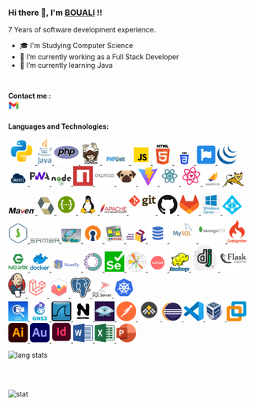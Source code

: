 ### Hi there 👋, I'm [BOUALI](https://github.com/youssefbouali) !!

7 Years of software development experience.

<!--
**youssefbouali/youssefbouali** is a ✨ _special_ ✨ repository because its `README.md` (this file) appears on your GitHub profile.

Here are some ideas to get you started:

-->


- 🎓 I'm Studying Computer Science
- 🔭 I’m currently working as a Full Stack Developer
- 🌱 I’m currently learning Java
<!-- - 💼 Personal Portfolio bouali.wsoum.eu.org ->
<!-- - 👯 I’m looking to collaborate on ...
- 🤔 I’m looking for help with ...
- 💬 Ask me about ...
- 📫 How to reach me: ...
- ⚡ Fun fact: ...
- ⚡ I am interested in Philosophy of History, Physics and Technology -->
<br/>

**Contact me :** 
<br/>
<a href="mailto:mr.boualiyoussef@gmail.com">
<img align="left" alt="Bouali Email" src="images/gmail-new.png" width="22px"/>
</a>
<!--a href="https://www.linkedin.com/in/youssef1bouali">
<img align="left" alt="Bouali Linkedin" src="images/linkedin.svg" width="22px"/>
</a>
<a href="https://twitter.com/youssef1bouali">
<img align="left" alt="Bouali Twitter" src="images/twitter.png" width="22px"/>
</a-->
<br/> 






**Languages and Technologies:**
<br/>
<p float="left">
<a href="https://www.python.org/">
<img alt="Python" src="images/python.png" width="55"/>
</a>
<a href="https://www.java.com/">
<img alt="Java" src="images/java.png" width="30"/>
</a>
<a href="https://www.php.net/">
<img alt="PHP" src="images/php.png" width="50"/>
</a>
<a href="https://getcomposer.org/">
<img alt="Composer" src="images/composer.png" width="40"/>
</a>
<a href="https://phpunit.de/index.html">
<img alt="PHPUnit" src="images/phpunit.png" width="55"/>
</a>
<a href="https://www.javascript.com/">
<img alt="Javascript" src="images/javascript.png" width="40"/>
</a>
<a href="https://en.wikipedia.org/wiki/HTML">
<img alt="HTML" src="images/html.png" width="40"/>
</a>
<a href="https://en.wikipedia.org/wiki/CSS3">
<img alt="CSS3" src="images/css.png" width="40"/>
</a>
<a href="https://fontawesome.com/">
<img alt="Font Awesome" src="images/font_awesome_logo.png" width="40"/>
</a>
<a href="https://jquery.com/">
<img alt="Jquery" src="images/external-jquery-is-a-javascript-library-designed-to-simplify-html-logo-shadow-tal-revivo.png" width="40"/>
</a>
<a href="https://en.wikipedia.org/wiki/Representational_state_transfer">
<img alt="Rest API" src="images/REST_socialmedia.jpg" width="40"/>
</a>
<a href="https://en.wikipedia.org/wiki/Progressive_web_application">
<img alt="Progressive web application" src="images/pwa.png" width="40"/>
</a>
<a href="https://nodejs.org/en/">
<img alt="Nodejs" src="images/nodejs.png" width="40"/>
</a>
<a href="https://www.npmjs.com/">
<img alt="NPM" src="images/npm.png" width="40"/>
</a>
<a href="https://expressjs.com/">
<img alt="ExpressJS" src="images/express-original-wordmark.svg" width="40"/>
</a>
<a href="https://pugjs.org/">
<img alt="Pugjs" src="images/9338635" width="40"/>
</a>
<a href="https://vitejs.dev/">
<img alt="Vite" src="images/vitejs.png" width="40"/>
</a>
<a href="https://reactjs.org/">
<img alt="Reactjs" src="images/react.png" width="40"/>
</a>
<a href="https://github.com/react-icons/react-icons">
<img alt="React Icons" src="images/react-icons.svg" width="40"/>
</a>
<a href="https://jakarta.ee/">
<img alt="JakartaEE" src="images/jakarta.png" width="40"/>
</a>
<a href="https://tomcat.apache.org/">
<img alt="Apache Tomcat" src="images/tomcat.png" width="40"/>
</a>
<a href="https://maven.apache.org/">
<img alt="Maven" src="images/maven.png" width="55"/>
</a>
<a href="https://hibernate.org/">
<img alt="Hibernate" src="images/hibernate_icon_whitebkg.svg" width="35"/>
</a>
<a href="https://swagger.io/">
<img alt="Swagger" src="images/Swagger-logo.png" width="40"/>
</a>
<a href="https://en.wikipedia.org/wiki/Linux">
<img alt="Linux" src="images/linux.png" width="40"/>
</a>
<a href="https://httpd.apache.org/">
<img alt="Apache" src="images/apache.png" width="55"/>
</a>
<a href="https://git-scm.com/">
<img alt="Git" src="images/git.png" width="55"/>
</a>
<a href="https://github.com/">
<img alt="Github" src="images/github.png" width="40"/>
</a>
<a href="https://gitlab.com/">
<img alt="Gitlab" src="images/gitlab.png" width="40"/>
</a>
<a href="https://www.microsoft.com/en-us/windows-server">
<img alt="Windows Server" src="images/kisspng-windows-server-2-12-logo-organization-brand-windows-server-5ba39cd715d540.3534964615374491750894.jpg" width="40"/>
</a>
<a href="https://en.wikipedia.org/wiki/Active_Directory">
<img alt="Active Derictory" src="images/azure-active-directory-logo-png-transparent.png" width="40"/>
</a>
<a href="https://www.openldap.org/">
<img alt="OpenLDAP" src="images/12108639" width="40"/>
</a>
<a href="https://www.samba.org/">
<img alt="Samba" src="images/samba.png" width="60"/>
</a>
<a href="http://www.squid-cache.org/">
<img alt="Squid Proxy" src="images/squid.jpg" width="40"/>
</a>
<a href="https://openvpn.net/">
<img alt="OpenVpn" src="images/E9DIOxBPab_nMUfmf2fhzNcEAmjOx-wstIak5zwJpZm7184nd8fUPGBeWMvBMnkOHg" width="40"/>
</a>
<a href="https://en.wikipedia.org/wiki/Merise">
<img alt="Merise" src="images/JMeriseLogoPetit.png" width="40"/>
</a>
<a href="https://en.wikipedia.org/wiki/Unified_Modeling_Language">
<img alt="UML" src="images/UML.svg" width="40"/>
</a>
<a href="https://en.wikipedia.org/wiki/SQL">
<img alt="SQL" src="images/sql.png" width="40"/>
</a>
<a href="https://www.mysql.com/">
<img alt="Mysql" src="images/mysql.png" width="55"/>
</a>
<!--a href="https://www.phpmyadmin.net/">
  <img alt="phpMyAdmin" src="https://upload.wikimedia.org/wikipedia/commons/9/95/PhpMyAdmin_logo.png" width="55">
</a-->
<a href="https://www.mongodb.com/">
<img alt="Mongodb" src="images/mongodb.png" width="55"/>
</a>
  
<a href="https://codeigniter.com/">
<img alt="CodeIgniter" src="images/codeigniter.png" width="40"/>
</a>
<a href="https://www.nginx.com/">
<img alt="Nginx" src="images/Nginx-Logo-02.png" width="40"/>
</a>
<a href="https://www.docker.com/">
<img alt="Docker" src="images/docker.png" width="40"/>
</a>
  
<a href="https://numpy.org">
<img alt="Numpy" src="images/numpy-ar21.svg" width="60"/>
</a>
<a href="https://pandas.pydata.org">
<img alt="Pandas" src="images/anaconda.png" width="40"/>
</a>
<a href="https://www.selenium.dev/">
<img alt="Selenium" src="images/selenium.png" width="40"/>
</a>
<a href="https://matplotlib.org/">
<img alt="Matplotlib" src="images/matplotlib.png" width="40"/>
</a>
<a href="https://www.talend.com/">
<img alt="Talend" src="images/talend.png" width="40"/>
</a>
<a href="https://hadoop.apache.org/">
<img alt="Apache Hadoop" src="images/hadoop.png" width="40"/>
</a>


<a href="https://www.djangoproject.com/">
<img alt="Django" src="images/external-django-a-high-level-python-web-framework-that-encourages-rapid-development-logo-green-tal-revivo.png" width="55">
</img></a>
<a href="https://flask.palletsprojects.com/">
<img alt="Flask" src="images/flask.png" width="55">
</img></a>
<a href="https://www.jenkins.io/">
<img alt="Jenkins" src="images/1200px-Jenkins_logo.svg.png" width="35"/>
</a>
<a href="https://laravel.com/">
<img alt="Laravel" src="images/laravel.png" width="40"/>
</a>
<a href="https://www.chartjs.org/">
<img alt="Chart.js" src="images/10342521" width="40"/>
</a>
<a href="https://www.postgresql.org/">
<img alt="PostgreSQL" src="images/postgresql.png" width="40"/>
</a>
<a href="https://www.microsoft.com/en-us/sql-server/">
<img alt="SQLServer" src="images/sqlserver.png" width="40"/>
</a>
<a href="https://kubernetes.io/">
<img alt="Kubernetes" src="images/kubernetes-logo.png" width="40"/>
</a>
  
<br/>
<a href="https://en.wikipedia.org/wiki/Packet_Tracer">
<img alt="Packet Tracer" src="images/packet_tracer.png" width="40"/>
</a>
<a href="https://www.gns3.com/">
<img alt="GNS3" src="images/gns3.png" width="40"/>
</a>
<a href="https://www.wireshark.org/">
<img alt="Wireshark" src="images/1200px-Wireshark_icon.svg.png" width="40"/>
</a>
<a href="https://www.nagios.org/">
<img alt="Nagios" src="images/nagios_512.png" width="40"/>
</a>
<a href="https://nmap.org/">
<img alt="Nmap" src="images/63385" width="40"/>
</a>
<!--a href="https://subgraph.com/vega/">
  <img alt="Vega Security" src="https://securityonline.info/wp-content/uploads/2017/04/vega-transparent.png" width="60">
</a-->
<a href="https://www.postman.com/">
<img alt="Postman" src="images/postman-icon.svg" width="40"/>
</a>
<a href="https://www.ganttproject.biz/">
<img alt="GanttProject" src="images/ganttproject-GanttProject-icn.png" width="45"/>
</a>
<a href="https://www.eclipse.org/">
<img alt="Eclipse" src="images/eclipse-11.svg" width="40"/>
</a>
<a href="https://code.visualstudio.com/">
<img alt="VisualStudio Code" src="images/visualstudio.png" width="40"/>
</a>
<a href="https://www.virtualbox.org/">
<img alt="VirtualBox" src="images/Virtualbox_logo.png" width="40"/>
</a>
<a href="https://www.vmware.com/products/workstation-pro.html">
<img alt="Vmware Workstation" src="images/640px-Vmware_workstation_16_icon.svg.png" width="40"/>
</a>
<a href="https://www.adobe.com/products/illustrator.html">
<img alt="Illustrator" src="images/illustrator.svg" width="40"/>
</a>
<a href="https://www.adobe.com/products/audition.html">
<img alt="Audition" src="images/audition.svg" width="40"/>
</a>
<a href="https://www.adobe.com/products/indesign.html">
<img alt="Indesign" src="images/indesign.svg" width="40"/>
</a>
<a href="https://www.microsoft.com/microsoft-365/word">
<img alt="Word" src="images/word.png" width="40"/>
</a>
<a href="https://www.microsoft.com/microsoft-365/excel">
<img alt="Exel" src="images/excel.png" width="40"/>
</a>
<a href="https://www.microsoft.com/microsoft-365/powerpoint">
<img alt="PowerPoint" src="images/powerpoint.png" width="40"/>
</a>
        

<img src="https://github-readme-stats.vercel.app/api/top-langs/?username=youssefbouali&layout=compact&theme=transparent"
  alt="lang stats">


<!-- **I’m currently learning:**
<br/-->

<!--a href="https://en.wikipedia.org/wiki/C_(programming_language)">
<img alt="C" src="images/c-original.svg" width="40"/>
</a>
<a href="https://en.wikipedia.org/wiki/CPP">
<img alt="C++" src="images/cplusplus-original.svg" width="40"/>
</a>
<a href="https://www.ruby-lang.org/en/">
<img alt="Ruby" src="images/ruby.png" width="40"/>
</a>
<a href="https://www.perl.org/">
<img alt="Perl" src="images/Perl-camel-small.png" width="40"/>
</a>
<a href="https://rubyonrails.org/">
<img alt="Rails" src="images/rails.png" width="40">
</img></a>
<a href="https://spring.io/projects/spring-boot">
<img alt="Spring Bot" src="images/spring-boot.png" width="40"/>
</a>
<a href="https://symfony.com/">
<img alt="Symfony" src="images/symfony.png" width="40"/>
</a>
<a href="https://nextjs.org/">
<img alt="Next.js" src="images/nextjs-icon-dark-background.png" width="40"/>
</a>
<a href="https://nestjs.com/">
<img alt="NestJS" src="images/logo-small.svg" width="40"/>
</a>
<a href="https://redis.io/">
<img alt="Redis" src="images/redis.svg" width="40"/>
</a>
<a href="https://webpack.js.org/">
<img alt="Webpack" src="images/webpack.png" width="40"/>
</a>
<a href="https://babeljs.io/">
<img alt="Babel.js" src="images/babel.png" width="40"/>
</a>
<a href="https://gulpjs.com/">
<img alt="Gulp.js" src="images/gulp-2x.png" width="25"/>
</a>
<a href="https://gruntjs.com/">
<img alt="Grunt" src="images/og.png" width="40"/>
</a>
<a href="https://www.typescriptlang.org/">
<img alt="Typescript" src="images/typescript.png" width="40"/>
</a>
<a href="https://jestjs.io/">
<img alt="Jest" src="images/jest.png" width="40"/>
</a>
<a href="https://sass-lang.com/">
<img alt="Sass" src="images/sass.png" width="40"/>
</a>
<a href="https://getbootstrap.com/">
<img alt="Bootstrap" src="images/bootstrap.png" width="40"/>
</a>
<a href="https://tailwindcss.com/">
<img alt="Tailwind CSS" src="images/30317862" width="40"/>
</a>
<a href="https://vuejs.org/">
<img alt="Vuejs" src="images/vue.png" width="40"/>
</a>
<a href="https://angular.io/">
<img alt="Angular" src="images/2048px-Angular_full_color_logo.svg.png" width="40"/>
</a>
<a href="https://nativescript.org/">
<img alt="Native" src="images/nativescript.png" width="40"/>
</a>
<a href="https://ionicframework.com/">
<img alt="Ionic" src="images/ionicframework.png" width="40"/>
</a>
<a href="https://www.android.com/">
<img alt="Android" src="images/android.png" width="40"/>
</a>
<a href="https://kotlinlang.org/">
<img alt="Kotlin" src="images/kotlin.png" width="40"/>
</a>
<a href="https://firebase.google.com/">
<img alt="Firebase" src="images/firebase.png" width="40"/>
</a>
<a href="https://mariadb.org/">
<img alt="MariaDB" src="images/mariadb.png" width="40"/>
</a>
<a href="https://www.oracle.com/database/">
<img alt="Oracle Database" src="images/1680581578662" width="40"/>
</a>
<a href="https://www.sqlite.org/">
<img alt="SQLite" src="images/sqlite.png" width="40"/>
</a>
<a href="https://clonezilla.org/">
<img alt="Clonezilla" src="images/clonezilla_logo_small.png" width="30"/>
</a>
<a href="https://www.asterisk.org/">
<img alt="Asterisk" src="images/asterisk-logo-fb-share.png" width="50"/>
</a>
<a href="https://www.proxmox.com/en/">
<img alt="Proxmox" src="images/TT36Nsjyt0Yn8eyPAXuNK0bJsXmryP9ovsp7qdOy9sulYlr7v2Le5Ckf0I9S3AiaaXs" width="40"/>
</a>
<a href="https://www.qemu.org/">
<img alt="Qemu" src="images/qemu.png" width="40"/>
</a>
<a href="https://www.vmware.com/products/esxi-and-esx.html">
<img alt="VMware ESXi" src="images/esxi.png" width="40"/>
</a>
<a href="https://en.wikipedia.org/wiki/Hyper-V">
<img alt="Hyper-V" src="images/457930.png" width="40"/>
</a>
<a href="https://azure.microsoft.com/">
<img alt="Microsoft Azure" src="images/800px-Microsoft_Azure.svg.png" width="40"/>
</a>
<a href="https://www.openstack.org/">
<img alt="Openstack" src="images/324574" width="40"/>
</a>
<a href="https://cloudstack.apache.org/">
<img alt="Cloudstack" src="images/apache-cloudstack-icon-512x414-fhjwxb8z.png" width="40"/>
</a>
<a href="https://www.ansible.com/">
<img alt="Ansible" src="images/ansible.png" width="40"/>
</a>
<a href="https://www.puppet.com/">
<img alt="Puppet" src="images/puppet.png" width="60"/>
</a>
<a href="https://www.postfix.org/">
<img alt="Postfix" src="images/postfix.png" width="40"/>
</a>
<a href="https://vyos.io/">
<img alt="VyOS" src="images/5647000" width="40"/>
</a>
<a href="https://www.pfsense.org/">
<img alt="Pfsense" src="images/478-4782464_pfsense-square-logo-pfsense-logo-square-hd-png.png" width="40"/>
</a>
<a href="https://www.netfilter.org/">
<img alt="Iptables" src="images/IPtables-logo.jpg" width="40"/>
</a>
<a href="https://www.snort.org/">
<img alt="Snort" src="images/ini_snort.png" width="60"/>
</a>
<a href="https://www.tenable.com/products/nessus">
<img alt="Nessus" src="images/nessus-logo-e1475580279964.png" width="60"/>
</a>
<a href="https://portswigger.net/burp">
<img alt="Burp Suite" src="images/242914.png" width="40"/>
</a>
<a href="https://www.metasploit.com/">
<img alt="Metasploit" src="images/D0cHe1PVsAApKKT.jpg" width="40"/>
</a>
<a href="https://www.aircrack-ng.org/">
<img alt="Aircrack-Ng" src="images/aircrack-ng.jpg" width="60"/>
</a>
<a href="https://www.ettercap-project.org/">
<img alt="Ettercap" src="images/ettercap.png" width="66"/>
</a>
<a href="https://www.tcpdump.org/">
<img alt="tcpdump" src="images/tcpdump-logo.jpg" width="55"/>
</a>
<a href="https://github.com/sullo/nikto">
<img alt="Nikto" src="images/nikto-logo.svg" width="40"/>
</a>
<a href="https://www.kali.org/tools/hydra/">
<img alt="Hydra" src="images/hydra-logo.svg" width="40"/>
</a>
<a href="https://ghidra-sre.org/">
<img alt="Ghidra" src="images/ghidra.png" width="40"/>
</a>
<a href="https://hashcat.net/hashcat/">
<img alt="Hashcat" src="images/hashcat-logo.svg" width="40"/>
</a>
<a href="https://sqlmap.org/">
<img alt="Sqlmap" src="images/sqlmap-logo.svg" width="40"/>
</a>
<a href="https://en.wikipedia.org/wiki/X86_assembly_language">
<img alt="X86 Assembly Language" src="images/x86-64-assembly-hex-turquoise.png" width="40"/>
</a>
<a href="https://www.arduino.cc/">
<img alt="Arduino" src="images/arduino.png" width="40"/>
</a>
<a href="https://www.raspberrypi.org/">
<img alt="Raspberry Pi" src="images/raspberry-pi.png" width="40"/>
</a-->


<!--a href="https://www.splunk.com/">
<img alt="Splunk" src="https://upload.wikimedia.org/wikipedia/commons/f/f8/Splunk_logo.png" width="60">
</a-->
<!--a href="https://www.openwall.com/john/">
  <img alt="John the Ripper" src="https://miro.medium.com/v2/resize:fit:325/0*GJqVesB1TRqlSj_e.png" width="40">
</a>
<a href="https://www.maltego.com/">
  <img alt="Maltego" src="https://static.maltego.com/cdn/Maltego%20Branding/Maltego%20logo%20-%20compact/Maltego-Logo-Compact-Greyblue.png" width="40">
</a-->

<!--br/>
<a href="https://wordpress.org/">
<img alt="Wordpress" src="images/wordpress.png" width="40"/>
</a>
<a href="https://www.figma.com/">
<img alt="Figma" src="images/Figma-logo.svg" width="30"/>
</a>
<a href="https://adobe.com/xd">
<img alt="Adobe XD" src="images/xd.svg" width="40"/>
</a>
<a href="https://staruml.io/">
<img alt="StarUML" src="images/Staruml_logo.png" width="40"/>
</a>
<a href="https://www.microsoft.com/microsoft-365/project/project-management-software">
<img alt="MS Project" src="images/msproject.png" width="40"/>
</a>
<a href="https://owncloud.com/">
<img alt="Owncloud" src="images/owncloud-logo1_1-1-30.png" width="40"/>
</a>
<a href="https://nextcloud.com/">
<img alt="Nextcloud" src="images/nextcloud.png" width="40"/>
</a>
<a href="https://www.electronjs.org/">
<img alt="Electronjs" src="images/electron.png" width="40"/>
</a>
<a href="https://wiki.python.org/moin/PyQt">
<img alt="PyQt" src="images/pyqt.png" width="55">
</img></a>
<a href="https://openjfx.io/">
<img alt="Java FX" src="images/javafx.png" width="55">
</img></a>
<a href="https://godotengine.org/">
<img alt="Godot" src="images/godot.png" width="40"/>
</a>
<a href="https://sphinxsearch.com/">
<img alt="Sphinx Search" src="images/sphinx1.png" width="40"/>
</a>
<a href="https://en.wikipedia.org/wiki/CMU_Sphinx">
<img alt="CMU Sphinx" src="images/thumbnail.png" width="40"/>
</a>
<a href="https://en.wikipedia.org/wiki/Tesseract_(software)">
<img alt="Tesseract OCR" src="images/tesseract.png" width="40"/>
</a>
<a href="https://scikit-learn.org/">
<img alt="Scikit-Learn" src="images/scikitlearn.png" width="40"/>
</a>
<a href="https://opencv.org/">
<img alt="OpenCV" src="images/opencv.png" width="40"/>
</a>
<a href="https://kafka.apache.org/">
<img alt="Apache Kafka" src="images/apache_kafka.png" width="50"/>
</a>
<a href="https://hbase.apache.org/">
<img alt="Apache Hbase" src="images/hbase.png" width="50"/>
</a>
<a href="https://www.microsoft.com/fr-fr/power-platform/products/power-bi">
<img alt="Power BI" src="images/powerbi.png" width="50"/>
</a>
<a href="https://glassfish.org/">
<img alt="Glassfish" src="images/glassfish.png" width="50"/>
</a>
<a href="https://hive.apache.org/">
<img alt="Apache Hive" src="images/hive.png" width="45"/>
</a>
<a href="https://cassandra.apache.org/">
<img alt="Apache Cassandra" src="images/cassandra.png" width="50"/>
</a>
<a href="https://www.elastic.co/elasticsearch">
<img alt="ElasticSearch" src="images/elasticsearch.jpg" width="50"/>
</a>
<a href="https://spark.apache.org">
<img alt="Apache Spark" src="images/spark.png" width="50"/>
</a>

<a href="https://ethereum.org/">
<img alt="Ethereum" src="images/ethereum.png" width="40"/>
</a>

<a href="https://www.adobe.com/products/photoshop.html">
<img alt="Photoshop" src="images/photoshop.svg" width="40"/>
</a>
<a href="https://www.adobe.com/products/premiere.html">
<img alt="Premiere" src="images/premiere.svg" width="40"/>
</a-->

<!--a href="https://spring.io/">
  <img alt="Spring" src="https://raw.githubusercontent.com/github/explore/8ab0be27a8c97992e4930e630e2d68ba8d819183/topics/spring/spring.png" width="40"/>
</a-->
<!--a href="https://en.wikipedia.org/wiki/Pascal_(programming_language)">
  <img alt="Pascal" src="https://static-s.aa-cdn.net/img/ios/461310295/6e5c910d970804a9c4b67a40eb3e0a0c" width="40">
</a>
<a href="https://www.rust-lang.org/">
  <img alt="Rust" src="https://raw.githubusercontent.com/github/explore/80688e429a7d4ef2fca1e82350fe8e3517d3494d/topics/rust/rust.png" width="40">
</a>
<a href="https://www.lua.org/">
  <img alt="Lua" src="https://raw.githubusercontent.com/github/explore/80688e429a7d4ef2fca1e82350fe8e3517d3494d/topics/lua/lua.png" width="40">
</a>
<a href="https://www.scala-lang.org/">
  <img alt="Scala" src="https://raw.githubusercontent.com/github/explore/80688e429a7d4ef2fca1e82350fe8e3517d3494d/topics/scala/scala.png" width="40">
</a>
<a href="https://en.wikipedia.org/wiki/C_Sharp_(programming_language)">
  <img alt="C#" src="https://raw.githubusercontent.com/github/explore/80688e429a7d4ef2fca1e82350fe8e3517d3494d/topics/csharp/csharp.png" width="40">
</a>
<a href="https://www.asp.net/">
  <img alt="Asp.net" src="https://raw.githubusercontent.com/github/explore/80688e429a7d4ef2fca1e82350fe8e3517d3494d/topics/aspnet/aspnet.png" width="40">
</a-->
<!--a href="https://dart.dev/">
  <img alt="Dart" src="https://raw.githubusercontent.com/github/explore/80688e429a7d4ef2fca1e82350fe8e3517d3494d/topics/dart/dart.png" width="40">
</a>
<a href="https://flutter.dev/">
  <img alt="Flutter" src="https://qtoof.academy/wp-content/uploads/2021/04/Google-flutter-logo-768x219.png" width="40">
</a>
<!--a href="https://en.wikipedia.org/wiki/Xamarin">
  <img alt="Xamarin" src="https://raw.githubusercontent.com/github/explore/80688e429a7d4ef2fca1e82350fe8e3517d3494d/topics/xamarin/xamarin.png" width="40">
</a-->
<!--a href="https://go.dev/">
  <img alt="Go" src="https://raw.githubusercontent.com/devicons/devicon/master/icons/go/go-original.svg" width="40">
</a-->

<br/>
<br/>


<img src="https://github-readme-stats.vercel.app/api?username=youssefbouali&show_icons=true&theme=transparent"
  alt="stat">

<!--img align="center" src="https://github-readme-streak-stats.herokuapp.com/?user=youssefbouali&theme=transparent" alt="Youssef-Bouali"-->

</p>

##
<!--a href="https://bouali.wsoum.eu.org" target="_blank">
💬 Find me [elsewhere on the internet]().</a-->
